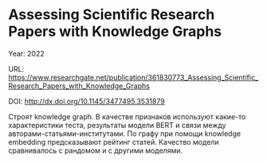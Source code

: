 # Assessing Scientific Research Papers with Knowledge Graphs

Year: 2022

URL: https://www.researchgate.net/publication/361830773_Assessing_Scientific_Research_Papers_with_Knowledge_Graphs

DOI: http://dx.doi.org/10.1145/3477495.3531879

Строят knowledge graph. В качестве признаков используют какие-то характеристики теста, результаты модели BERT и связи между авторами-статьями-институтами. По графу при помощи knowledge embedding предсказывают рейтинг статей. Качество модели сравнивалось с рандомом и с другими моделями.